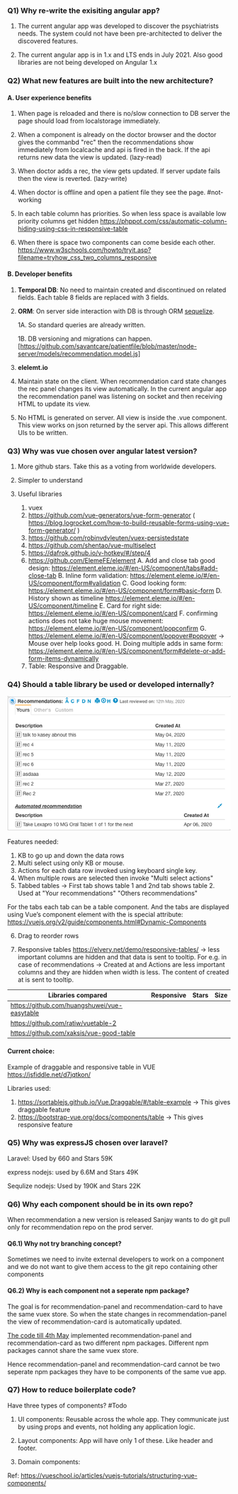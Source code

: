 ### Q1) Why re-write the exisiting angular app?

1. The current angular app was developed to discover the psychiatrists needs. The system could not have been pre-architected to deliver the discovered features.

2. The current angular app is in 1.x and LTS ends in July 2021. Also good libraries are not being developed on Angular 1.x

### Q2) What new features are built into the new architecture?

#### A. User experience benefits

1. When page is reloaded and there is no/slow connection to DB server the page should load from localstorage immediately.

2. When a component is already on the doctor browser and the doctor gives the commanbd "rec" then the recommendations show immediately from localcache and api is fired in the back. If the api returns new data the view is updated. (lazy-read)

3. When doctor adds a rec, the view gets updated. If server update fails then the view is reverted. (lazy-write)

4. When doctor is offline and open a patient file they see the page. #not-working

5. In each table column has priorities. So when less space is available low priority columns get hidden https://phppot.com/css/automatic-column-hiding-using-css-in-responsive-table

6. When there is space two components can come beside each other. https://www.w3schools.com/howto/tryit.asp?filename=tryhow_css_two_columns_responsive

#### B. Developer benefits

1. **Temporal DB**: No need to maintain created and discontinued on related fields. Each table 8 fields are replaced with 3 fields.

2. **ORM**: On server side interaction with DB is through ORM [sequelize](https://sequelize.org/). 

    1A. So standard queries are already written.

    1B. DB versioning and migrations can happen. [https://github.com/savantcare/patientfile/blob/master/node-server/models/recommendation.model.js]

3. **elelemt.io**

4. Maintain state on the client. When recommendation card state changes the rec panel changes its view automatically.
In the current angular app the recommendation panel was listening on socket and then receiving HTML to update its view.

5. No HTML is generated on server. All view is inside the .vue component. This view works on json returned by the server api. This allows different UIs to be written.

### Q3) Why was vue chosen over angular latest version?
1. More github stars. Take this as a voting from worldwide developers.

2. Simpler to understand

3. Useful libraries
    1. vuex
    2. https://github.com/vue-generators/vue-form-generator ( https://blog.logrocket.com/how-to-build-reusable-forms-using-vue-form-generator/ )
    3. https://github.com/robinvdvleuten/vuex-persistedstate
    4. https://github.com/shentao/vue-multiselect
    5. https://dafrok.github.io/v-hotkey/#/step/4
    6. https://github.com/ElemeFE/element
       A. Add and close tab good design: https://element.eleme.io/#/en-US/component/tabs#add-close-tab
       B. Inline form validation: https://element.eleme.io/#/en-US/component/form#validation
       C. Good looking form: https://element.eleme.io/#/en-US/component/form#basic-form
       D. History shown as timeline https://element.eleme.io/#/en-US/component/timeline
       E. Card for right side: https://element.eleme.io/#/en-US/component/card
       F. confirming actions does not take huge mouse movement: https://element.eleme.io/#/en-US/component/popconfirm
       G. https://element.eleme.io/#/en-US/component/popover#popover -> Mouse over help looks good.
       H. Doing multiple adds in same form: https://element.eleme.io/#/en-US/component/form#delete-or-add-form-items-dynamically
	7. Table: Responsive and Draggable.

   
### Q4) Should a table library be used or developed internally?

![card-table-features](./images/analyzing-features-of-card-table.png)

Features needed:

1. KB to go up and down the data rows
2. Multi select using only KB or mouse.
3. Actions for each data row invoked using keyboard single key.
4. When multiple rows are selected then invoke "Multi select actions"
5. Tabbed tables -> First tab shows table 1 and 2nd tab shows table 2. Used at "Your recommendations" "Others recommendations"

For the tabs each tab can be a table component. And the tabs are displayed using Vue’s component element with the is special attribute:
https://vuejs.org/v2/guide/components.html#Dynamic-Components

6. Drag to reorder rows

7. Responsive tables https://elvery.net/demo/responsive-tables/ -> less important columns are hidden and that data is sent to tooltip. For e.g. in case of recommendations -> Created at and Actions are less important columns and they are hidden when width is less. The content of created at is sent to tooltip.

| Libraries compared                           |  Responsive            |  Stars          | Size
|--                                            |--                      |--               |--
| https://github.com/huangshuwei/vue-easytable |                        |                 |
| https://github.com/ratiw/vuetable-2          |                        |                 |
| https://github.com/xaksis/vue-good-table     |                        |                 |


#### Current choice:

Example of draggable and responsive table in VUE https://jsfiddle.net/d7jqtkon/

Libraries used:
1. https://sortablejs.github.io/Vue.Draggable/#/table-example -> This gives draggable feature
2. https://bootstrap-vue.org/docs/components/table -> This gives responsive feature


### Q5) Why was expressJS chosen over laravel?

Laravel: Used by 660 and Stars 59K

express nodejs: used by 6.6M and Stars 49K

Sequlize nodejs: Used by 190K and Stars 22K

### Q6) Why each component should be in its own repo?

When recommendation a new version is released Sanjay wants to do git pull only for recommendation repo on the prod server.

#### Q6.1) Why not try branching concept?
Sometimes we need to invite external developers to work on a component and we do not want to give them access to the git repo containing other components



#### Q6.2) Why is each component not a seperate npm package?

The goal is for recommendation-panel and recommendation-card to have the same vuex store. So when the state changes in recommendation-panel the view of recommendation-card is automatically updated.

[The code till 4th May](https://github.com/vikaskedia/patientfile) implemented recommendation-panel and recommendation-card as two different npm packages. Different npm packages cannot share the same vuex store.

Hence recommendation-panel and recommendation-card cannot be two seperate npm packages they have to be components of the same vue app.


### Q7) How to reduce boilerplate code?

Have three types of components? #Todo

1. UI components: Reusable across the whole app. They communicate just by using props and events, not holding any application logic.

2. Layout components: App will have only 1 of these. Like header and footer.

3. Domain components: 

Ref: https://vueschool.io/articles/vuejs-tutorials/structuring-vue-components/
